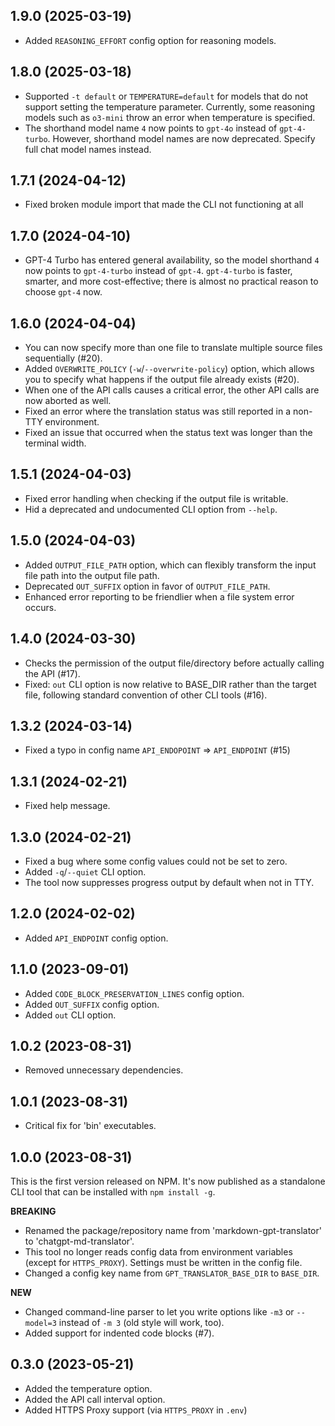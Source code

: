 ## 1.9.0 (2025-03-19)

- Added `REASONING_EFFORT` config option for reasoning models.

## 1.8.0 (2025-03-18)

- Supported `-t default` or `TEMPERATURE=default` for models that do not support setting the temperature parameter. Currently, some reasoning models such as `o3-mini` throw an error when temperature is specified.
- The shorthand model name `4` now points to `gpt-4o` instead of `gpt-4-turbo`. However, shorthand model names are now deprecated. Specify full chat model names instead.

## 1.7.1 (2024-04-12)

- Fixed broken module import that made the CLI not functioning at all

## 1.7.0 (2024-04-10)

- GPT-4 Turbo has entered general availability, so the model shorthand `4` now points to `gpt-4-turbo` instead of `gpt-4`. `gpt-4-turbo` is faster, smarter, and more cost-effective; there is almost no practical reason to choose `gpt-4` now.

## 1.6.0 (2024-04-04)

- You can now specify more than one file to translate multiple source files sequentially (#20).
- Added `OVERWRITE_POLICY` (`-w`/`--overwrite-policy`) option, which allows you to specify what happens if the output file already exists (#20).
- When one of the API calls causes a critical error, the other API calls are now aborted as well.
- Fixed an error where the translation status was still reported in a non-TTY environment.
- Fixed an issue that occurred when the status text was longer than the terminal width.

## 1.5.1 (2024-04-03)

- Fixed error handling when checking if the output file is writable.
- Hid a deprecated and undocumented CLI option from `--help`.

## 1.5.0 (2024-04-03)

- Added `OUTPUT_FILE_PATH` option, which can flexibly transform the input file path into the output file path.
- Deprecated `OUT_SUFFIX` option in favor of `OUTPUT_FILE_PATH`.
- Enhanced error reporting to be friendlier when a file system error occurs.

## 1.4.0 (2024-03-30)

- Checks the permission of the output file/directory before actually calling the API (#17).
- Fixed: `out` CLI option is now relative to BASE_DIR rather than the target file, following standard convention of other CLI tools (#16).

## 1.3.2 (2024-03-14)

- Fixed a typo in config name `API_ENDOPOINT` => `API_ENDPOINT` (#15)

## 1.3.1 (2024-02-21)

- Fixed help message.

## 1.3.0 (2024-02-21)

- Fixed a bug where some config values could not be set to zero.
- Added `-q`/`--quiet` CLI option.
- The tool now suppresses progress output by default when not in TTY.

## 1.2.0 (2024-02-02)

- Added `API_ENDPOINT` config option.

## 1.1.0 (2023-09-01)

- Added `CODE_BLOCK_PRESERVATION_LINES` config option.
- Added `OUT_SUFFIX` config option.
- Added `out` CLI option.

## 1.0.2 (2023-08-31)

- Removed unnecessary dependencies.

## 1.0.1 (2023-08-31)

- Critical fix for 'bin' executables.

## 1.0.0 (2023-08-31)

This is the first version released on NPM. It's now published as a standalone CLI tool that can be installed with `npm install -g`.

**BREAKING**

- Renamed the package/repository name from 'markdown-gpt-translator' to 'chatgpt-md-translator'.
- This tool no longer reads config data from environment variables (except for `HTTPS_PROXY`). Settings must be written in the config file.
- Changed a config key name from `GPT_TRANSLATOR_BASE_DIR` to `BASE_DIR`.

**NEW**

- Changed command-line parser to let you write options like `-m3` or `--model=3` instead of `-m 3` (old style will work, too).
- Added support for indented code blocks (#7).

## 0.3.0 (2023-05-21)

- Added the temperature option.
- Added the API call interval option.
- Added HTTPS Proxy support (via `HTTPS_PROXY` in `.env`)
